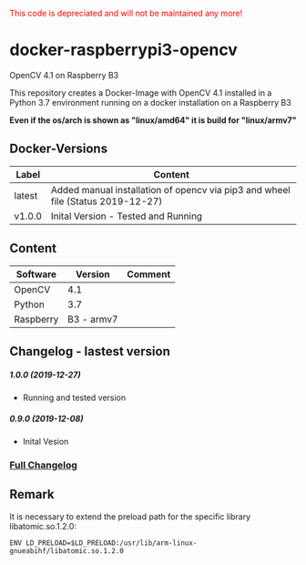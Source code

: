 <span style="color: red;">This code is depreciated and will not be maintained any more!</span> 

# docker-raspberrypi3-opencv
 OpenCV 4.1 on Raspberry B3
 
This repository creates a Docker-Image with OpenCV 4.1 installed in a Python 3.7 environment running on a docker installation on a Raspberry B3

**Even if the os/arch is shown as "linux/amd64" it is build for "linux/armv7"**

## Docker-Versions

| Label | 	Content  |
| -------------- | -------------|
| latest | Added manual installation of opencv via pip3 and wheel file (Status 2019-12-27) | 
| v1.0.0 | Inital Version - Tested and Running | 


## Content
| Software | Version | Comment |
| --------- | ------- | ------- |
| OpenCV | 4.1 |  |
| Python | 3.7 |  |
| Raspberry | B3 - armv7 |  |

## Changelog - lastest version
##### 1.0.0 (2019-12-27)
* Running and tested version
##### 0.9.0 (2019-12-08)
* Inital Vesion

### [Full Changelog](Changelog.md)

## Remark
It is necessary to extend the preload path for the specific library libatomic.so.1.2.0:

```ENV LD_PRELOAD=$LD_PRELOAD:/usr/lib/arm-linux-gnueabihf/libatomic.so.1.2.0```


